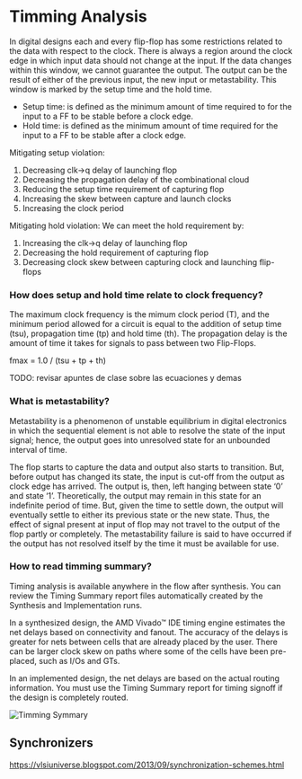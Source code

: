 # Timming Analysis

In digital designs each and every flip-flop has some restrictions related to the data with respect to the clock. There is always a region around the clock edge in which input data should not change at the input. If the data changes within this window, we cannot guarantee the output. The output can be the result of either of the previous input, the new input or metastability. This window is marked by the setup time and the hold time. 

* Setup time: is defined as the minimum amount of time required to for the input to a FF to be stable before a clock edge. 
* Hold time: is defined as the minimum amount of time required for the input to a FF to be stable after a clock edge. 

Mitigating setup violation:
1. Decreasing clk->q delay of launching flop 
2. Decreasing the propagation delay of the combinational cloud 
3. Reducing the setup time requirement of capturing flop 
4. Increasing the skew between capture and launch clocks
5. Increasing the clock period

Mitigating hold violation: We can meet the hold requirement by:
1. Increasing the clk->q delay of launching flop
2. Decreasing the hold requirement of capturing flop
3. Decreasing clock skew between capturing clock and launching flip-flops

### How does setup and hold time relate to clock frequency?

The maximum clock frequency is the mimum clock period (T), and the minimum period allowed for a circuit is equal to the addition of setup time (tsu), propagation time (tp) and hold time (th). The propagation delay is the amount of time it takes for signals to pass between two Flip-Flops.

fmax = 1.0 / (tsu + tp + th)

TODO: revisar apuntes de clase sobre las ecuaciones y demas

### What is metastability?

Metastability is a phenomenon of unstable equilibrium in digital electronics in which the sequential element is not able to resolve the state of the input signal; hence, the output goes into unresolved state for an unbounded interval of time. 

The flop starts to capture the data and output also starts to transition. But, before output has changed its state, the input is cut-off from the output as clock edge has arrived. The output is, then, left hanging between state ‘0’ and state ‘1’. Theoretically, the output may remain in this state for an indefinite period of time. But, given the time to settle down, the output will eventually settle to either its previous state or the new state. Thus, the effect of signal present at input of flop may not travel to the output of the flop partly or completely. The metastability failure is said to have occurred if the output has not resolved itself by the time it must be available for use.

### How to read timming summary?

Timing analysis is available anywhere in the flow after synthesis. You can review the Timing Summary report files automatically created by the Synthesis and Implementation runs.

In a synthesized design, the AMD Vivado™ IDE timing engine estimates the net delays based on connectivity and fanout. The accuracy of the delays is greater for nets between cells that are already placed by the user. There can be larger clock skew on paths where some of the cells have been pre-placed, such as I/Os and GTs.

In an implemented design, the net delays are based on the actual routing information. You must use the Timing Summary report for timing signoff if the design is completely routed.

![Timming Symmary](timming_report.png)

## Synchronizers

https://vlsiuniverse.blogspot.com/2013/09/synchronization-schemes.html 